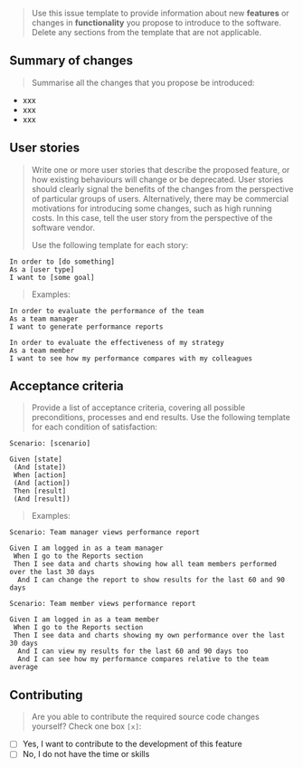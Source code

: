 > Use this issue template to provide information about new **features** or changes in **functionality** you propose to introduce to the software. Delete any sections from the template that are not applicable.


## Summary of changes

> Summarise all the changes that you propose be introduced:

- xxx
- xxx
- xxx


## User stories

> Write one or more user stories that describe the proposed feature, or how existing behaviours will change or be deprecated. User stories should clearly signal the benefits of the changes from the perspective of particular groups of users. Alternatively, there may be commercial motivations for introducing some changes, such as high running costs. In this case, tell the user story from the perspective of the software vendor.
>
> Use the following template for each story:

```
In order to [do something]
As a [user type]
I want to [some goal]
```

> Examples:

```
In order to evaluate the performance of the team
As a team manager
I want to generate performance reports

In order to evaluate the effectiveness of my strategy
As a team member
I want to see how my performance compares with my colleagues
```


## Acceptance criteria

> Provide a list of acceptance criteria, covering all possible preconditions, processes and end results. Use the following template for each condition of satisfaction:

```
Scenario: [scenario]

Given [state]
 (And [state])
 When [action]
 (And [action])
 Then [result]
 (And [result])
```

> Examples:

```
Scenario: Team manager views performance report

Given I am logged in as a team manager
 When I go to the Reports section
 Then I see data and charts showing how all team members performed over the last 30 days
  And I can change the report to show results for the last 60 and 90 days

Scenario: Team member views performance report

Given I am logged in as a team member
 When I go to the Reports section
 Then I see data and charts showing my own performance over the last 30 days
  And I can view my results for the last 60 and 90 days too
  And I can see how my performance compares relative to the team average
```


## Contributing

> Are you able to contribute the required source code changes yourself? Check one box `[x]`:

- [ ] Yes, I want to contribute to the development of this feature
- [ ] No, I do not have the time or skills
